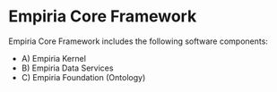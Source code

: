 ﻿Empiria Core Framework
======================

Empiria Core Framework includes the following software components:

* A) Empiria Kernel
* B) Empiria Data Services
* C) Empiria Foundation (Ontology)
